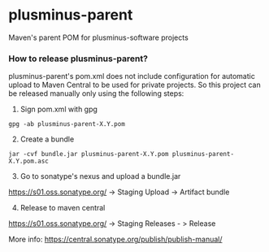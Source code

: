# plusminus-parent
Maven's parent POM for plusminus-software projects

### How to release plusminus-parent?
plusminus-parent's pom.xml does not include configuration for automatic upload to Maven Central to be used for private projects.
So this project can be released manually only using the following steps:
1. Sign pom.xml with gpg
```
gpg -ab plusminus-parent-X.Y.pom
```
2. Create a bundle
```
jar -cvf bundle.jar plusminus-parent-X.Y.pom plusminus-parent-X.Y.pom.asc
```
3. Go to sonatype's nexus and upload a bundle.jar

https://s01.oss.sonatype.org/ -> Staging Upload -> Artifact bundle

4. Release to maven central

https://s01.oss.sonatype.org/ -> Staging Releases - > Release

More info: https://central.sonatype.org/publish/publish-manual/ 
